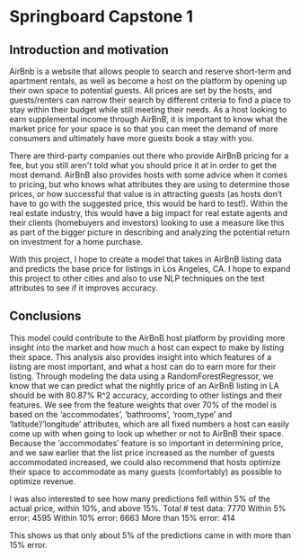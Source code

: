 # Springboard Capstone 1

## Introduction and motivation

AirBnb is a website that allows people to search and reserve short-term and apartment rentals, as well as become a host on the platform by opening up their own space to potential guests. All prices are set by the hosts, and guests/renters can narrow their search by different criteria to find a place to stay within their budget while still meeting their needs. As a host looking to earn supplemental income through AirBnB, it is important to know what the market price for your space is so that you can meet the demand of more consumers and ultimately have more guests book a stay with you.

There are third-party companies out there who provide AirBnB pricing for a fee, but you still aren't told what you should price it at in order to get the most demand. AirBnB also provides hosts with some advice when it comes to pricing, but who knows what attributes they are using to determine those prices, or how successful that value is in attracting guests (as hosts don’t have to go with the suggested price, this would be hard to test!). Within the real estate industry, this would have a big impact for real estate agents and their clients (homebuyers and investors) looking to use a measure like this as part of the bigger picture in describing and analyzing the potential return on investment for a home purchase.

With this project, I hope to create a model that takes in AirBnB listing data and predicts the base price for listings in Los Angeles, CA. I hope to expand this project to other cities and also to use NLP techniques on the text attributes to see if it improves accuracy.

## Conclusions
This model could contribute to the AirBnB host platform by providing more insight into the market and how much a host can expect to make by listing their space. This analysis also provides insight into which features of a listing are most important, and what a host can do to earn more for their listing.
Through modeling the data using a RandomForestRegressor, we know that we can predict what the nightly price of an AirBnB listing in LA should be with 80.87% R^2 accuracy, according to other listings and their features. We see from the feature weights that over 70% of the model is based on the ‘accommodates’, ‘bathrooms’, ‘room_type’ and ‘latitude’/‘longitude’ attributes, which are all fixed numbers a host can easily come up with when going to look up whether or not to AirBnB their space. Because the ‘accommodates’ feature is so important in determining price, and we saw earlier that the list price increased as the number of guests accommodated increased, we could also recommend that hosts optimize their space to accommodate as many guests (comfortably) as possible to optimize revenue. 

I was also interested to see how many predictions fell within 5% of the actual price, within 10%, and above 15%. 
Total # test data: 7770
Within 5% error: 4595
Within 10% error: 6663
More than 15% error: 414

This shows us that only about 5% of the predictions came in with more than 15% error.

